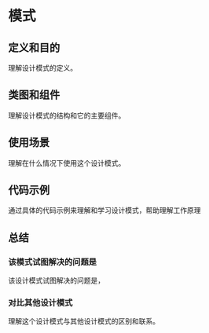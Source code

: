 # 模式

## 定义和目的

理解设计模式的定义。

## 类图和组件

理解设计模式的结构和它的主要组件。

## 使用场景

理解在什么情况下使用这个设计模式。

## 代码示例

通过具体的代码示例来理解和学习设计模式，帮助理解工作原理

## 总结

### 该模式试图解决的问题是

该设计模式试图解决的问题是，

### 对比其他设计模式

理解这个设计模式与其他设计模式的区别和联系。
